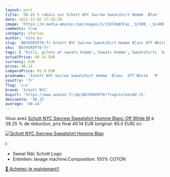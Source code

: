 ```yaml
---
layout: post
title: '38.25 % rabais sur Schott NYC Swcrew Sweatshirt Homme  Blan'
date: 2021-12-02 17:18:39
image: 'https://m.media-amazon.com/images/I/318l0q65CwL._SL500_._SL400_.jpg'
comments: true
category: ofertas
author: 'tole.es'
slug: 'B07H5R5P78-fr Schott NYC Swcrew Sweatshirt Homme Blanc Off White M'
sku: 'B07H5R5P78-fr'
tags: [ 'Pulls, gilets et sweats homme','Sweats homme','Sweatshirts  homme','Vêtements','Vêtements homme','schott nyc', ]
actualPrice: 40.14 EUR
currency: EUR
price: 40.14
comparePrice: 65.0 EUR
prodname: 'Schott NYC Swcrew Sweatshirt Homme  Blanc  Off White   M'
country: 'fr'
flag: '🇫🇷'
brand: 'Schott NYC'
buyurl: 'https://www.amazon.fr/dp/B07H5R5P78/?tag=tolees0d-21'
descuento: '38.25'
average: '40.14'
---
```


Vous avez [Schott NYC Swcrew Sweatshirt Homme  Blanc  Off White   M](https://www.amazon.fr/dp/B07H5R5P78/?tag=tolees0d-21)  à  38.25 % de réduction, prix final  40.14 EUR (original: 65.0 EUR) ici:

[![Schott NYC Swcrew Sweatshirt Homme  Blan](https://m.media-amazon.com/images/I/318l0q65CwL._SL500_._SL400_.jpg)](https://www.amazon.fr/dp/B07H5R5P78/?tag=tolees0d-21)

ℹ️:

- Sweat Rdc Schott Logo
- Entretien: lavage machine.Composition: 100% COTON

[🛒 Achetez-le maintenant!!](https://www.amazon.fr/dp/B07H5R5P78/?tag=tolees0d-21)
